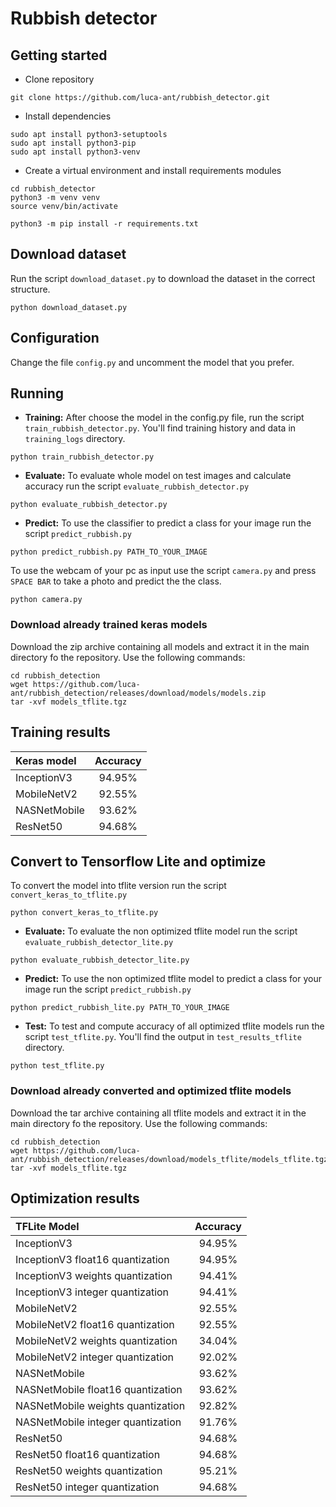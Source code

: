 # Rubbish detector

## Getting started

* Clone repository
```
git clone https://github.com/luca-ant/rubbish_detector.git
```

* Install dependencies
```
sudo apt install python3-setuptools
sudo apt install python3-pip
sudo apt install python3-venv
```

* Create a virtual environment and install requirements modules
```
cd rubbish_detector
python3 -m venv venv
source venv/bin/activate

python3 -m pip install -r requirements.txt
```

## Download dataset
Run the script ```download_dataset.py``` to download the dataset in the correct structure.

```
python download_dataset.py
```




## Configuration

Change the file ```config.py``` and uncomment the model that you prefer.

## Running

* **Training:** After choose the model in the config.py file, run the script ```train_rubbish_detector.py```. You'll find training history and data in ```training_logs``` directory.

```
python train_rubbish_detector.py
```

* **Evaluate:** To evaluate whole model on test images and calculate accuracy run the script ```evaluate_rubbish_detector.py``` 

```
python evaluate_rubbish_detector.py
```


* **Predict:** To use the classifier to predict a class for your image run the script ```predict_rubbish.py```

```
python predict_rubbish.py PATH_TO_YOUR_IMAGE 
```

To use the webcam of your pc as input use the script ```camera.py``` and press ```SPACE BAR``` to take a photo and predict the the class.

```
python camera.py
```


### Download already trained keras models
Download the zip archive containing all models and extract it in the main directory fo the repository. Use the following commands:

```
cd rubbish_detection
wget https://github.com/luca-ant/rubbish_detection/releases/download/models/models.zip
tar -xvf models_tflite.tgz
```


## Training results

| Keras model   | Accuracy |
| :---          |   :---:  |
| InceptionV3   |  94.95%  |
| MobileNetV2   |  92.55%  |
| NASNetMobile  |  93.62%  |
| ResNet50      |  94.68%  |



## Convert to Tensorflow Lite and optimize 


To convert the model into tflite version run the script ```convert_keras_to_tflite.py```

```
python convert_keras_to_tflite.py
```


* **Evaluate:** To evaluate the non optimized tflite model run the script ```evaluate_rubbish_detector_lite.py``` 

```
python evaluate_rubbish_detector_lite.py
```


* **Predict:** To use the non optimized tflite model to predict a class for your image run the script ```predict_rubbish.py```

```
python predict_rubbish_lite.py PATH_TO_YOUR_IMAGE 
```



* **Test:** To test and compute accuracy of all optimized tflite models run the script ```test_tflite.py```. You'll find the output in ```test_results_tflite``` directory.

```
python test_tflite.py
```

### Download already converted and optimized tflite models
Download the tar archive containing all tflite models and extract it in the main directory fo the repository. Use the following commands:

```
cd rubbish_detection
wget https://github.com/luca-ant/rubbish_detection/releases/download/models_tflite/models_tflite.tgz
tar -xvf models_tflite.tgz
```



## Optimization results


| TFLite Model                          | Accuracy |
| :---                                  |   :---:  |
| InceptionV3                           |  94.95%  |
| InceptionV3 float16 quantization      |  94.95%  |
| InceptionV3 weights quantization      |  94.41%  |
| InceptionV3 integer quantization      |  94.41%  |
| MobileNetV2                           |  92.55%  |
| MobileNetV2 float16 quantization      |  92.55%  |
| MobileNetV2 weights quantization      |  34.04%  |
| MobileNetV2 integer quantization      |  92.02%  |
| NASNetMobile                          |  93.62%  |
| NASNetMobile float16 quantization     |  93.62%  |
| NASNetMobile weights quantization     |  92.82%  |
| NASNetMobile integer quantization     |  91.76%  |
| ResNet50                              |  94.68%  |
| ResNet50 float16 quantization         |  94.68%  |
| ResNet50 weights quantization         |  95.21%  |
| ResNet50 integer quantization         |  94.68%  |

